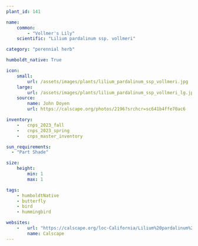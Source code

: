 ```yaml
---
plant_id: 141

name: 
    common: 
        - "Vollmer's Lily"  
    scientific: "Lilium pardalinum ssp. vollmeri"   

category: "perennial herb"

humboldt_native: True

icon: 
    small: 
        url: /assets/images/plants/lilium_pardalinum_ssp_vollmeri.jpg 
    large: 
        url: /assets/images/plants/lilium_pardalinum_ssp_vollmeri_lg.jpg 
    source: 
        name: John Doyen 
        url: https://calscape.org/photos/2196?srchcr=sc641b4ffe70ac6

inventory: 
    -   cnps_2023_fall
    -   cnps_2023_spring
    -   cnps_master_inventory

sun_requirements:
  - "Part Shade"

size:
    height: 
        min: 1
        max: 1

tags: 
    - humboldtNative
    - butterfly
    - bird
    - hummingbird

websites: 
    -   url: "https://calscape.org/loc-California/Lilium%20pardalinum%20ssp%20volmeri(%20)"
        name: Calscape
---
```




